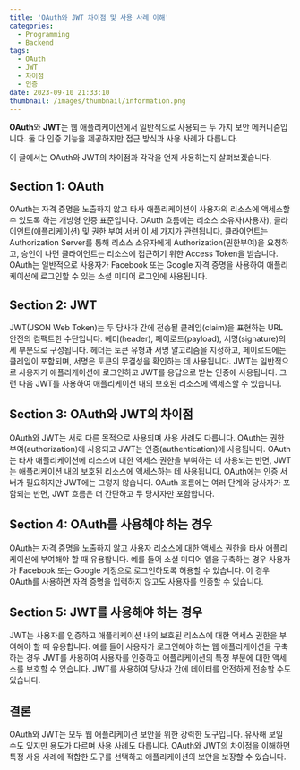 ```yaml
---
title: 'OAuth와 JWT 차이점 및 사용 사례 이해'
categories:
  - Programming
  - Backend
tags:
  - OAuth
  - JWT
  - 차이점
  - 인증
date: 2023-09-10 21:33:10
thumbnail: /images/thumbnail/information.png
---
```


**OAuth**와 **JWT**는 웹 애플리케이션에서 일반적으로 사용되는 두 가지 보안 메커니즘입니다. 둘 다 인증 기능을 제공하지만 접근 방식과 사용 사례가 다릅니다.

이 글에서는 OAuth와 JWT의 차이점과 각각을 언제 사용하는지 살펴보겠습니다.

## Section 1: OAuth

OAuth는 자격 증명을 노출하지 않고 타사 애플리케이션이 사용자의 리소스에 액세스할 수 있도록 하는 개방형 인증 표준입니다. OAuth 흐름에는 리소스 소유자(사용자), 클라이언트(애플리케이션) 및 권한 부여 서버 이 세 가지가 관련됩니다. 클라이언트는 Authorization Server를 통해 리소스 소유자에게 Authorization(권한부여)을 요청하고, 승인이 나면 클라이언트는 리소스에 접근하기 위한 Access Token을 받습니다. 
OAuth는 일반적으로 사용자가 Facebook 또는 Google 자격 증명을 사용하여 애플리케이션에 로그인할 수 있는 소셜 미디어 로그인에 사용됩니다.

## Section 2: JWT

JWT(JSON Web Token)는 두 당사자 간에 전송될 클레임(claim)을 표현하는 URL 안전의 컴팩트한 수단입니다. 헤더(header), 페이로드(payload), 서명(signature)의 세 부분으로 구성됩니다. 헤더는 토큰 유형과 서명 알고리즘을 지정하고, 페이로드에는 클레임이 포함되며, 서명은 토큰의 무결성을 확인하는 데 사용됩니다. 
JWT는 일반적으로 사용자가 애플리케이션에 로그인하고 JWT를 응답으로 받는 인증에 사용됩니다. 그런 다음 JWT를 사용하여 애플리케이션 내의 보호된 리소스에 액세스할 수 있습니다.

## Section 3: OAuth와 JWT의 차이점

OAuth와 JWT는 서로 다른 목적으로 사용되며 사용 사례도 다릅니다. OAuth는 권한부여(authorization)에 사용되고 JWT는 인증(authentication)에 사용됩니다. OAuth는 타사 애플리케이션에 리소스에 대한 액세스 권한을 부여하는 데 사용되는 반면, JWT는 애플리케이션 내의 보호된 리소스에 액세스하는 데 사용됩니다. 
OAuth에는 인증 서버가 필요하지만 JWT에는 그렇지 않습니다. OAuth 흐름에는 여러 단계와 당사자가 포함되는 반면, JWT 흐름은 더 간단하고 두 당사자만 포함합니다.

## Section 4: OAuth를 사용해야 하는 경우

OAuth는 자격 증명을 노출하지 않고 사용자 리소스에 대한 액세스 권한을 타사 애플리케이션에 부여해야 할 때 유용합니다. 
예를 들어 소셜 미디어 앱을 구축하는 경우 사용자가 Facebook 또는 Google 계정으로 로그인하도록 허용할 수 있습니다. 이 경우 OAuth를 사용하면 자격 증명을 입력하지 않고도 사용자를 인증할 수 있습니다.

## Section 5: JWT를 사용해야 하는 경우

JWT는 사용자를 인증하고 애플리케이션 내의 보호된 리소스에 대한 액세스 권한을 부여해야 할 때 유용합니다. 
예를 들어 사용자가 로그인해야 하는 웹 애플리케이션을 구축하는 경우 JWT를 사용하여 사용자를 인증하고 애플리케이션의 특정 부분에 대한 액세스를 보호할 수 있습니다. JWT를 사용하여 당사자 간에 데이터를 안전하게 전송할 수도 있습니다.

## 결론

OAuth와 JWT는 모두 웹 애플리케이션 보안을 위한 강력한 도구입니다. 유사해 보일 수도 있지만 용도가 다르며 사용 사례도 다릅니다. OAuth와 JWT의 차이점을 이해하면 특정 사용 사례에 적합한 도구를 선택하고 애플리케이션의 보안을 보장할 수 있습니다.
